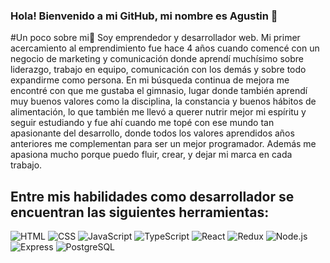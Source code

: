 ### Hola! Bienvenido a mi GitHub, mi nombre es Agustin 👋
#Un poco sobre mi👀
Soy emprendedor y desarrollador web. Mi primer acercamiento al emprendimiento fue hace 4 años cuando comencé con un negocio de marketing y comunicación donde aprendí muchísimo sobre liderazgo, trabajo en equipo, comunicación con los demás y sobre todo expandirme como persona. En mi búsqueda continua de mejora me encontré con que me gustaba el gimnasio, lugar donde también aprendí muy buenos valores como la disciplina, la constancia y buenos hábitos de alimentación, lo que también me llevó a querer nutrir mejor mi espíritu y seguir estudiando y fue ahí cuando me topé con ese mundo tan apasionante del desarrollo, donde todos los valores aprendidos años anteriores me complementan para ser un mejor programador. Además me apasiona mucho porque puedo fluir, crear, y dejar mi marca en cada trabajo.
## Entre mis habilidades como desarrollador se encuentran las siguientes herramientas:
![HTML](https://img.shields.io/badge/-HTML-E34F26?style=for-the-badge&logo=html5&logoColor=FAFAFA)
![CSS](https://img.shields.io/badge/-CSS-1572B6?style=for-the-badge&logo=css3&logoColor=FAFAFA)
![JavaScript](https://img.shields.io/badge/-JavaScript-F7DF1E?style=for-the-badge&logo=javascript&logoColor=333)
![TypeScript](https://img.shields.io/badge/-TypeScript-3178C6?style=for-the-badge&logo=typescript&logoColor=FAFAFA)
![React](https://img.shields.io/badge/-React-61DAFB?style=for-the-badge&logo=react&logoColor=333)
![Redux](https://img.shields.io/badge/-Redux-764ABC?style=for-the-badge&logo=redux&logoColor=FAFAFA)
![Node.js](https://img.shields.io/badge/-Node.js-339933?style=for-the-badge&logo=node.js&logoColor=FAFAFA)
![Express](https://img.shields.io/badge/-Express-FAFAFA?style=for-the-badge&logo=express&logoColor=333)
![PostgreSQL](https://img.shields.io/badge/-PostgreSQL-0064a5?style=for-the-badge&logo=postgresql&logoColor=FAFAFA)
<!--
**Agus-Sartorio/Agus-Sartorio** is a ✨ _special_ ✨ repository because its `README.md` (this file) appears on your GitHub profile.

Here are some ideas to get you started:

- 🔭 I’m currently working on ...
- 🌱 I’m currently learning ...
- 👯 I’m looking to collaborate on ...
- 🤔 I’m looking for help with ...
- 💬 Ask me about ...
- 📫 How to reach me: ...
- 😄 Pronouns: ...
- ⚡ Fun fact: ...
-->
